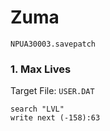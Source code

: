 #  Zuma 

`NPUA30003.savepatch`

### 1. Max Lives

Target File: `USER.DAT`

```
search "LVL"
write next (-158):63
```

